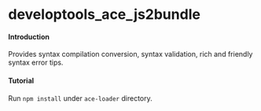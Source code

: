 # developtools_ace_js2bundle

#### Introduction
Provides syntax compilation conversion, syntax validation, rich and friendly syntax error tips.

#### Tutorial

Run `npm install` under `ace-loader` directory.